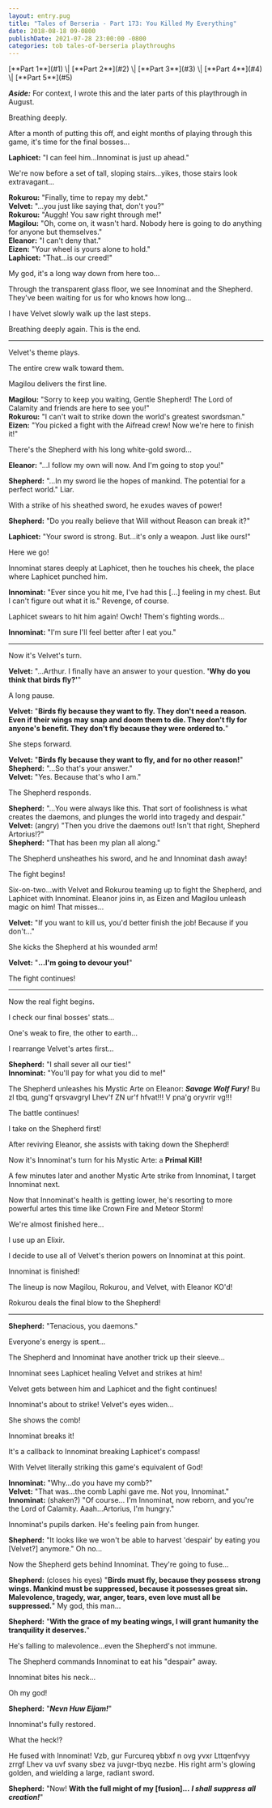 ```yaml
---
layout: entry.pug
title: "Tales of Berseria - Part 173: You Killed My Everything"
date: 2018-08-18 09-0800
publishDate: 2021-07-28 23:00:00 -0800
categories: tob tales-of-berseria playthroughs
---
```


<p class="entry-partination" markdown="1">[**Part 1**](#1) \| [**Part 2**](#2) \| [**Part 3**](#3) \| [**Part 4**](#4) \| [**Part 5**](#5)</p>

<a name="1"></a>

***Aside:*** For context, I wrote this and the later parts of this playthrough in August.

Breathing deeply.

After a month of putting this off, and eight months of playing through this game, it's time for the final bosses...

**Laphicet:** "I can feel him...Innominat is just up ahead."

We're now before a set of tall, sloping stairs...yikes, those stairs look extravagant...

**Rokurou:** "Finally, time to repay my debt."<br/>
**Velvet:** "...you just like saying that, don't you?"<br/>
**Rokurou:** "Auggh! You saw right through me!"<br/>
**Magilou:** "Oh, come on, it wasn't hard. Nobody here is going to do anything for anyone but themselves."<br/>
**Eleanor:** "I can't deny that."<br/>
**Eizen:** "Your wheel is yours alone to hold."<br/>
**Laphicet:** "That...is our creed!"

My god, it's a long way down from here too...

Through the transparent glass floor, we see Innominat and the Shepherd. They've been waiting for us for who knows how long...

I have Velvet slowly walk up the last steps.

Breathing deeply again. This is the end.

---

<a name="2"></a>

Velvet's theme plays.

The entire crew walk toward them.

Magilou delivers the first line.

**Magilou:** "Sorry to keep you waiting, Gentle Shepherd! The Lord of Calamity and friends are here to see you!"<br/>
**Rokurou:** "I can't wait to strike down the world's greatest swordsman."<br/>
**Eizen:** "You picked a fight with the Aifread crew! Now we're here to finish it!"

There's the Shepherd with his long white-gold sword...

**Eleanor:** "...I follow my own will now. And I'm going to stop you!"

**Shepherd:** "...In my sword lie the hopes of mankind. The potential for a perfect world." Liar.

With a strike of his sheathed sword, he exudes waves of power!

**Shepherd:** "Do you really believe that Will without Reason can break it?"

**Laphicet:** "Your sword is strong. But...it's only a weapon. Just like ours!"

Here we go!

Innominat stares deeply at Laphicet, then he touches his cheek, the place where Laphicet punched him.

**Innominat:** "Ever since you hit me, I've had this [...] feeling in my chest. But I can't figure out what it is." Revenge, of course.

Laphicet swears to hit him again! Owch! Them's fighting words...

**Innominat:** "I'm sure I'll feel better after I eat you."

---

<a name="3"></a>

Now it's Velvet's turn.

**Velvet:** "...Arthur. I finally have an answer to your question. **'Why do you think that birds fly?'**"

A long pause.

**Velvet:** "**Birds fly because they want to fly. They don't need a reason. Even if their wings may snap and doom them to die. They don't fly for anyone's benefit. They don't fly because they were ordered to.**"

She steps forward.

**Velvet:** "**Birds fly because they want to fly, and for no other reason!**"<br/>
**Shepherd:** "...So that's your answer."<br/>
**Velvet:** "Yes. Because that's who I am."

The Shepherd responds.

**Shepherd:** "...You were always like this. That sort of foolishness is what creates the daemons, and plunges the world into tragedy and despair."<br/>
**Velvet:** (angry) "Then you drive the daemons out! Isn't that right, Shepherd Artorius!?"<br/>
**Shepherd:** "That has been my plan all along."

The Shepherd unsheathes his sword, and he and Innominat dash away!

The fight begins!

Six-on-two...with Velvet and Rokurou teaming up to fight the Shepherd, and Laphicet with Innominat. Eleanor joins in, as Eizen and Magilou unleash magic on him! That misses...

**Velvet:** "If you want to kill us, you'd better finish the job! Because if you don't..."

She kicks the Shepherd at his wounded arm!

**Velvet:** "**...I'm going to devour you!**"

The fight continues!

---

<a name="4"></a>

Now the real fight begins.

I check our final bosses' stats...

One's weak to fire, the other to earth...

I rearrange Velvet's artes first...

**Shepherd:** "I shall sever all our ties!"<br/>
**Innominat:** "You'll pay for what you did to me!"

The Shepherd unleashes his Mystic Arte on Eleanor: ***Savage Wolf Fury!*** Bu zl tbq, gung'f qrsvavgryl Lhev'f ZN ur'f hfvat!!! V pna'g oryvrir vg!!!

The battle continues!

I take on the Shepherd first!

After reviving Eleanor, she assists with taking down the Shepherd!

Now it's Innominat's turn for his Mystic Arte: a **Primal Kill!**

A few minutes later and another Mystic Arte strike from Innominat, I target Innominat next.

Now that Innominat's health is getting lower, he's resorting to more powerful artes this time like Crown Fire and Meteor Storm!

We're almost finished here...

I use up an Elixir.

I decide to use all of Velvet's therion powers on Innominat at this point.

Innominat is finished!

The lineup is now Magilou, Rokurou, and Velvet, with Eleanor KO'd!

Rokurou deals the final blow to the Shepherd!

---

<a name="5"></a>

**Shepherd:** "Tenacious, you daemons."

Everyone's energy is spent...

The Shepherd and Innominat have another trick up their sleeve...

Innominat sees Laphicet healing Velvet and strikes at him!

Velvet gets between him and Laphicet and the fight continues!

Innominat's about to strike! Velvet's eyes widen...

She shows the comb!

Innominat breaks it!

It's a callback to Innominat breaking Laphicet's compass!

With Velvet literally striking this game's equivalent of God!

**Innominat:** "Why...do you have my comb?"<br/>
**Velvet:** "That was...the comb Laphi gave me. Not you, Innominat."<br/>
**Innominat:** (shaken?) "Of course... I'm Innominat, now reborn, and you're the Lord of Calamity. Aaah...Artorius, I'm hungry."

Innominat's pupils darken. He's feeling pain from hunger.

**Shepherd:** "It looks like we won't be able to harvest 'despair' by eating you [Velvet?] anymore." Oh no...

Now the Shepherd gets behind Innominat. They're going to fuse...

**Shepherd:** (closes his eyes) "**Birds must fly, because they possess strong wings. Mankind must be suppressed, because it possesses great sin. Malevolence, tragedy, war, anger, tears, even love must all be suppressed.**" My god, this man...

**Shepherd:** "**With the grace of my beating wings, I will grant humanity the tranquility it deserves.**"

He's falling to malevolence...even the Shepherd's not immune.

The Shepherd commands Innominat to eat his "despair" away.

Innominat bites his neck...

Oh my god!

**Shepherd:** "***Nevn Huw Eijam!***"

Innominat's fully restored.

What the heck!?

He fused with Innominat! Vzb, gur Furcureq ybbxf n ovg yvxr Lttqenfvyy zrrgf Lhev va uvf svany sbez va juvgr-tbyq nezbe. His right arm's glowing golden, and wielding a large, radiant sword.

**Shepherd:** "Now! **With the full might of my [fusion]...** ***I shall suppress all creation!***"